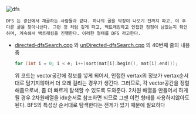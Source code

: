 ![dfs](https://user-images.githubusercontent.com/104962364/189997368-3cb1b832-2fa0-47da-854d-119d13fdf575.png)

```
DFS 는 광산에서 채굴하는 사람들과 같다. 하나의 굴을 막장이 나오기 전까지 파고, 이 후 다른 굴을 찾아나선다. 그런 것 처럼 깊게 파고, 백트래킹하고 인접한 정점이 남았는지 확인하며, 계속해서 백트래킹을 진행한다. 이러한 형태를 DFS 라고한다.
```


* [directed-dfsSearch.cpp](directed-dfsSearch.cpp) 와 [unDirected-dfsSearch.cpp](unDirected-dfsSearch.cpp) 의 40번째 줄의 내용중 
    ```c++
    for (int i = 0; i < e; i++)sort(mat[i].begin(), mat[i].end());
    ```

    위 코드는 vector공간에 정보를 넣게 되어서, 인접한 vertax의 정보가 vertax순서대로 담기지않아서 더 오래 걸리는 경우가 생긴다. 그러므로, 각 vector공간을 정렬해줌으로써, 좀 더 빠르게 탐색할 수 있도록 도와준다. 2차원 배열을 만들어서 하게될 경우 2차원배열을 idx순서로 참조하면 되므로 그땐 이런 형태를 사용하지않아도 된다. BFS의 특성상 순서대로 탐색한다는 전게가 있기 때문에 필요하다 